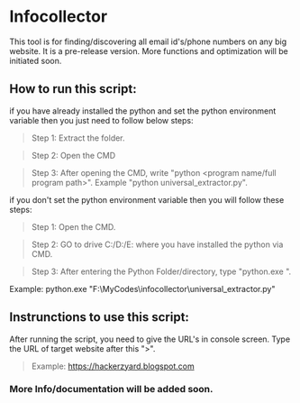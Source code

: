# Infocollector
This tool is for finding/discovering all email id's/phone numbers on any big website. It is a pre-release version.  More functions and optimization will be initiated soon.

## How to run this script:
if you have already installed the python and set the python environment variable then you just need to follow below steps:
> Step 1: Extract the folder.

> Step 2: Open the CMD

> Step 3: After opening the CMD, write "python <program name/full program path>". Example "python universal_extractor.py".

if you don't set the python environment variable then you will follow these steps:
> Step 1: Open the CMD.

> Step 2: GO to drive C:/D:/E: where you have installed the python via CMD.

> Step 3: After entering the Python Folder/directory, type "python.exe <Full Path of Universal Program>". 
  
  Example: python.exe "F:\MyCodes\infocollector\universal_extractor.py"
  
## Instrunctions to use this script:
 
After running the script, you need to give the URL's in console screen. Type the URL of target website after this ">".
> Example: https://hackerzyard.blogspot.com 

### More Info/documentation will be added soon.
